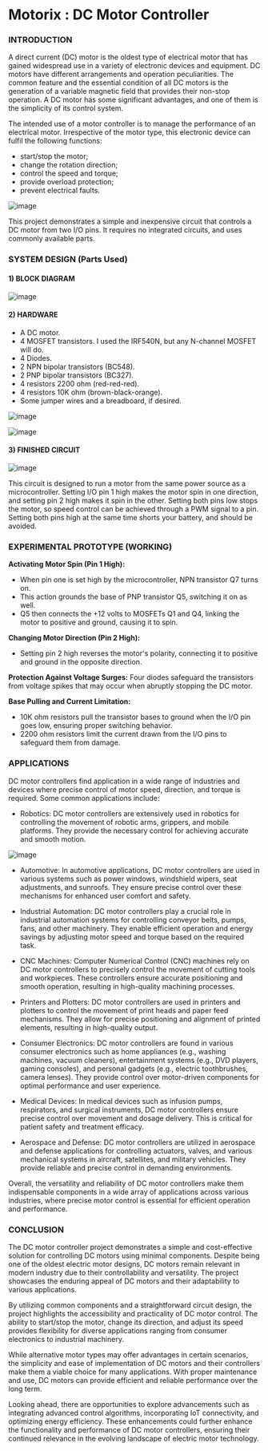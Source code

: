 # Motorix : DC Motor Controller

### INTRODUCTION
A direct current (DC) motor is the oldest type of electrical motor that has gained widespread use in a variety of electronic devices and equipment. DC motors have different arrangements and operation peculiarities. The common feature and the essential condition of all DC motors is the generation of a variable magnetic field that provides their non-stop operation. A DC motor has some significant advantages, and one of them is the simplicity of its control system. 

The intended use of a motor controller is to manage the performance of an electrical motor. Irrespective of the motor type, this electronic device can fulfil the following functions:
 - start/stop the motor;
 - change the rotation direction;
 - control the speed and torque;
 - provide overload protection;
 - prevent electrical faults.

![image](https://github.com/krishnaura45/Motorix/assets/118080140/09e4408c-81e9-4280-9cef-78dbcbf6c3d1)

  
This project demonstrates a simple and inexpensive circuit that controls a DC motor from two I/O pins. It requires no integrated circuits, and uses commonly available parts.
 

### SYSTEM DESIGN (Parts Used)
#### 1)	BLOCK DIAGRAM
![image](https://github.com/krishnaura45/Motorix/assets/118080140/c9eb2c9a-c2a4-4baa-90dd-31ed00834f7f)

#### 2)	HARDWARE

 - A DC motor.
 - 4 MOSFET transistors. I used the IRF540N, but any N-channel MOSFET will do.
 - 4 Diodes.
 - 2 NPN bipolar transistors (BC548).
 - 2 PNP bipolar transistors (BC327).
 - 4 resistors 2200 ohm (red-red-red).
 - 4 resistors 10K ohm (brown-black-orange).
 - Some jumper wires and a breadboard, if desired.

![image](https://github.com/krishnaura45/Motorix/assets/118080140/31ed30ef-9b4f-4211-9fb9-f0471a3f0246)


![image](https://github.com/krishnaura45/Motorix/assets/118080140/11d8d17a-ee54-4ea3-b30e-a061e6ac2e7b)


#### 3)	FINISHED CIRCUIT
![image](https://github.com/krishnaura45/Motorix/assets/118080140/30ff48f9-2cc4-4d57-9265-e51da6d70967)

This circuit is designed to run a motor from the same power source as a microcontroller. Setting I/O pin 1 high makes the motor spin in one direction, and setting pin 2 high makes it spin in the other. Setting both pins low stops the motor, so speed control can be achieved through a PWM signal to a pin. Setting both pins high at the same time shorts your battery, and should be avoided. 

### EXPERIMENTAL PROTOTYPE (WORKING)
<b> Activating Motor Spin (Pin 1 High):</b>
- When pin one is set high by the microcontroller, NPN transistor Q7 turns on.
- This action grounds the base of PNP transistor Q5, switching it on as well.
- Q5 then connects the +12 volts to MOSFETs Q1 and Q4, linking the motor to positive and ground, causing it to spin.

<b>Changing Motor Direction (Pin 2 High):</b>
- Setting pin 2 high reverses the motor's polarity, connecting it to positive and ground in the opposite direction.

<b>Protection Against Voltage Surges:</b>
Four diodes safeguard the transistors from voltage spikes that may occur when abruptly stopping the DC motor.

<b>Base Pulling and Current Limitation:</b>
- 10K ohm resistors pull the transistor bases to ground when the I/O pin goes low, ensuring proper switching behavior.
- 2200 ohm resistors limit the current drawn from the I/O pins to safeguard them from damage.


### APPLICATIONS
DC motor controllers find application in a wide range of industries and devices where precise control of motor speed, direction, and torque is required. Some common applications include:

- Robotics: DC motor controllers are extensively used in robotics for controlling the movement of robotic arms, grippers, and mobile platforms. They provide the necessary control for achieving accurate and smooth motion.

![image](https://github.com/krishnaura45/Motorix/assets/118080140/8aeaa43a-be16-4cdb-b980-70dd6c73fafa)

- Automotive: In automotive applications, DC motor controllers are used in various systems such as power windows, windshield wipers, seat adjustments, and sunroofs. They ensure precise control over these mechanisms for enhanced user comfort and safety.

- Industrial Automation: DC motor controllers play a crucial role in industrial automation systems for controlling conveyor belts, pumps, fans, and other machinery. They enable efficient operation and energy savings by adjusting motor speed and torque based on the required task.

- CNC Machines: Computer Numerical Control (CNC) machines rely on DC motor controllers to precisely control the movement of cutting tools and workpieces. These controllers ensure accurate positioning and smooth operation, resulting in high-quality machining processes.

- Printers and Plotters: DC motor controllers are used in printers and plotters to control the movement of print heads and paper feed mechanisms. They allow for precise positioning and alignment of printed elements, resulting in high-quality output.

- Consumer Electronics: DC motor controllers are found in various consumer electronics such as home appliances (e.g., washing machines, vacuum cleaners), entertainment systems (e.g., DVD players, gaming consoles), and personal gadgets (e.g., electric toothbrushes, camera lenses). They provide control over motor-driven components for optimal performance and user experience.

- Medical Devices: In medical devices such as infusion pumps, respirators, and surgical instruments, DC motor controllers ensure precise control over movement and dosage delivery. This is critical for patient safety and treatment efficacy.

- Aerospace and Defense: DC motor controllers are utilized in aerospace and defense applications for controlling actuators, valves, and various mechanical systems in aircraft, satellites, and military vehicles. They provide reliable and precise control in demanding environments.

Overall, the versatility and reliability of DC motor controllers make them indispensable components in a wide array of applications across various industries, where precise motor control is essential for efficient operation and performance.


### CONCLUSION

The DC motor controller project demonstrates a simple and cost-effective solution for controlling DC motors using minimal components. Despite being one of the oldest electric motor designs, DC motors remain relevant in modern industry due to their controllability and versatility. The project showcases the enduring appeal of DC motors and their adaptability to various applications.

By utilizing common components and a straightforward circuit design, the project highlights the accessibility and practicality of DC motor control. The ability to start/stop the motor, change its direction, and adjust its speed provides flexibility for diverse applications ranging from consumer electronics to industrial machinery.

While alternative motor types may offer advantages in certain scenarios, the simplicity and ease of implementation of DC motors and their controllers make them a viable choice for many applications. With proper maintenance and use, DC motors can provide efficient and reliable performance over the long term.

Looking ahead, there are opportunities to explore advancements such as integrating advanced control algorithms, incorporating IoT connectivity, and optimizing energy efficiency. These enhancements could further enhance the functionality and performance of DC motor controllers, ensuring their continued relevance in the evolving landscape of electric motor technology.
